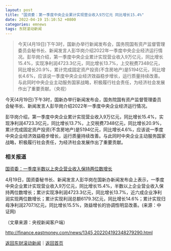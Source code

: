 ```yaml
---
layout: post
title: "国资委：第一季度中央企业累计实现营业收入9万亿元 同比增长15.4%"
date: 2022-04-19 15:10:52 +0800
categories: emnews
tags: 东财滚动新闻
---
```

> 今天(4月19日)下午3时，国新办举行新闻发布会，国务院国有资产监督管理委员会秘书长、新闻发言人彭华岗介绍2022年一季度中央企业经济运行情况。彭华岗介绍，第一季度中央企业累计实现营业收入9万亿元，同比增长15.4%，实现净利润4723.3亿元，同比增长13.7%，上交税费7348亿元，同比增长20.9%，累计完成固定资产投资(不含房地产)是5194亿元，同比增长4.6%，应该说一季度中央企业经济效益稳步增长，运行质量持续改善。与此同时中央企业主动服务国家战略，积极履行社会责任，为经济社会发展作出了重要贡献。（央视）

<p>今天(4月19日)下午3时，国新办举行新闻发布会，国务院国有资产监督管理委员会秘书长、新闻发言人彭华岗介绍2022年一季度中央企业经济运行情况。</p><p>彭华岗介绍，第一季度中央企业累计实现营业收入9万亿元，同比增长15.4%，实现净利润4723.3亿元，同比增长13.7%，上交税费7348亿元，同比增长20.9%，累计完成固定资产投资(不含房地产)是5194亿元，同比增长4.6%，应该说一季度中央企业经济效益稳步增长，运行质量持续改善。与此同时中央企业主动服务国家战略，积极履行社会责任，为经济社会发展作出了重要贡献。</p><h3 class="emh3"><strong>相关报道</strong></h3><p><a href="https://finance.eastmoney.com/a/202204192348302451.html">国资委：一季度半数以上央企营业收入保持两位数增长</a> </p><p>4月19日，国资委秘书长、新闻发言人彭华岗在国新办新闻发布会上表示，一季度中央企业累计实现营业收入9万亿元，同比增长15.4%，半数以上企业营业收入保持两位数增长；累计实现净利润4723.3亿元，同比增长13.7%，近六成企业净利润实现两位数增长；累计实现利润总额6179.3亿元，同比增长14.6%；累计实现归母净利润2707.1亿元，同比增长15.5%，效益增长的协调性明显改善。(来源：中证网)</p><p class="em_media">（文章来源：央视新闻客户端）</p>

<http://finance.eastmoney.com/news/1345,202204192348279290.html>

[返回东财滚动新闻](//finews.withounder.com/emnews/)｜[返回首页](//finews.withounder.com/)